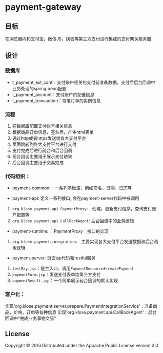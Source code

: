 # payment-gateway
## 目标
在浏览器内和支付宝，微信JS，快钱等第三方支付进行集成的支付网关服务器

## 设计

### 数据库
* t_payment_ext_conf：支付账户相关的支付前准备数据，支付后后台回调中业务处理的spring bean配置
* t_payment_account：支付账户的配置信息
* t_payment_transaction：每笔订单的实例信息

### 流程
1. 在数据库配置支付帐号相关信息
2. 根据商品订单信息，签名后，产生html表单
3. 通过http或者https发送给各大支付平台
4. 页面跳转到各大支付平台进行支付
5. 支付完成后进行前台和后台回调
6. 前台回调主要用于展示支付结果
7. 后台回调主要用于交易完成

### 代码组织：
* payment-common:　一系列基础库，例如签名，日期，日志等

* payment-api: 定义一系列接口, 会在payment-server代码中被调用　
1. `org.klose.payment.api.PaymentProxy`:　创建，更新支付信息，查询支付账户配置等
2. `org.klose.payment.api.CallBackAgent`: 后台回调中的业务逻辑

* payment-runtime: ｀PaymentProxy｀接口的实现　
1. `org.klose.payment.integration`:　主要实现各大支付平台发送数据和后台调用逻辑

* payment-server: 页面jsp代码和restful服务
1. `testPay.jsp`：是主入口，调用`PaymentResource#createPayment`
2. `paymentForm.jsp`：发送支付表单给第三方支付
3. `paymentResult.jsp`：一个简单展示前台回调的默认实现


### 客户化：

实现'org.klose.payment.server.prepare.PaymentIntegrationService'：准备商品，价格，订单等各种信息
实现'org.klose.payment.api.CallBackAgent'：后台回调中“完成业务事物交易”


## License
Copyright ©  2016 
Distributed under the Appache Public License version 2.0
